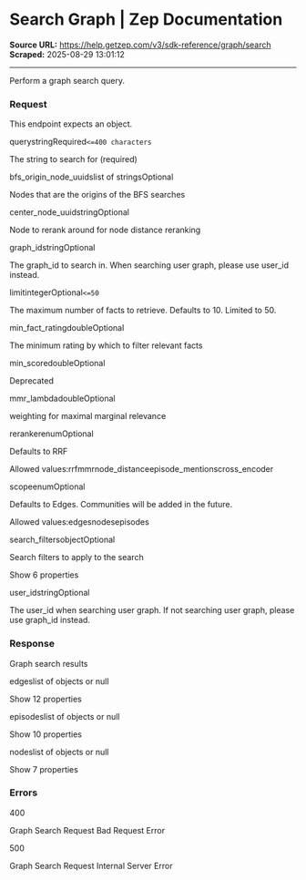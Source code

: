 # Search Graph | Zep Documentation

**Source URL:** https://help.getzep.com/v3/sdk-reference/graph/search  
**Scraped:** 2025-08-29 13:01:12

---

Perform a graph search query.

### Request

This endpoint expects an object.

querystringRequired`<=400 characters`

The string to search for (required)

bfs_origin_node_uuidslist of stringsOptional

Nodes that are the origins of the BFS searches

center_node_uuidstringOptional

Node to rerank around for node distance reranking

graph_idstringOptional

The graph_id to search in. When searching user graph, please use user_id instead.

limitintegerOptional`<=50`

The maximum number of facts to retrieve. Defaults to 10. Limited to 50.

min_fact_ratingdoubleOptional

The minimum rating by which to filter relevant facts

min_scoredoubleOptional

Deprecated

mmr_lambdadoubleOptional

weighting for maximal marginal relevance

rerankerenumOptional

Defaults to RRF

Allowed values:rrfmmrnode_distanceepisode_mentionscross_encoder

scopeenumOptional

Defaults to Edges. Communities will be added in the future.

Allowed values:edgesnodesepisodes

search_filtersobjectOptional

Search filters to apply to the search

Show 6 properties

user_idstringOptional

The user_id when searching user graph. If not searching user graph, please use graph_id instead.

### Response

Graph search results

edgeslist of objects or null

Show 12 properties

episodeslist of objects or null

Show 10 properties

nodeslist of objects or null

Show 7 properties

### Errors

400

Graph Search Request Bad Request Error

500

Graph Search Request Internal Server Error
